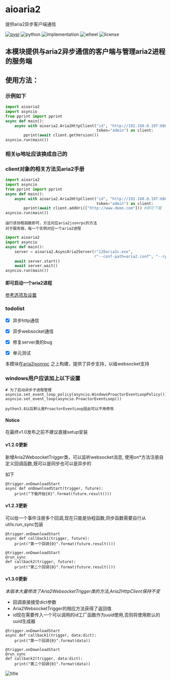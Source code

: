 # aioaria2

提供aria2异步客户端通信

[![pypi](https://img.shields.io/pypi/v/aioaria2.svg)](https://pypi.org/project/aioaria2/) 
![python](https://img.shields.io/pypi/pyversions/aioaria2)
![implementation](https://img.shields.io/pypi/implementation/aioaria2)
![wheel](https://img.shields.io/pypi/wheel/aioaria2)
![license](https://img.shields.io/github/license/synodriver/aioaria2.svg)

## 本模块提供与aria2异步通信的客户端与管理aria2进程的服务端
## 使用方法：
### 示例如下
```python
import aioaria2
import asyncio
from pprint import pprint
async def main():
    async with aioaria2.Aria2HttpClient("id", "http://192.168.0.107:6800/jsonrpc", "normal",
                                        token="admin") as client:
        pprint(await client.getVersion())
asyncio.run(main())
```
### 相关ip地址应该换成自己的 
### client对象的相关方法见aria2手册 
```python
import aioaria2
import asyncio
from pprint import pprint
async def main():
    async with aioaria2.Aria2HttpClient("id", "http://192.168.0.107:6800/jsonrpc", "normal",
                                        token="admin") as client:
        pprint(await client.addUri(["http://www.demo.com"])) #即可下载
asyncio.run(main())
```
    运行该协程函数即可，方法对应aria2jsonrpc的方法
    对于服务端，每一个实例对应一个aria2进程
```python
import aioaria2
import asyncio
async def main():
    server = aioaria2.AsyncAria2Server(r"128aria2c.exe",
                                       r"--conf-path=aria2.conf", "--rpc-secret=admin", daemon=True)
    await server.start()
    await server.wait()
asyncio.run(main())
```
#### 即可启动一个aria2进程
[参考选项及设置](http://aria2.github.io/manual/en/html/)
### todolist
- [x] 异步http通信
- [x] 异步websocket通信
- [x] 修复server类的bug
- [x] 单元测试


本模块在[aria2jsonrpc](https://xyne.archlinux.ca/projects/python3-aria2jsonrpc)
之上构建，提供了异步支持，以级websocket支持

### windows用户应该加上以下设置     
```
# 为了启动异步子进程管理
asyncio.set_event_loop_policy(asyncio.WindowsProactorEventLoopPolicy())
asyncio.set_event_loop(asyncio.ProactorEventLoop())
```
    python3.8以后默认是ProactorEventLoop因此可以不用修改
#### Notice
在最终v1.0发布之前不建议直接setup安装

#### v1.2.0更新
新增Aria2WebsocketTrigger类，可以监听websocket消息,
使用on*方法注册自定义回调函数,既可以是同步也可以是异步的

如下
```
@trigger.onDownloadStart
async def onDownloadStart(trigger, future):
    print("下载开始{0}".format(future.result()))
```
#### v1.2.3更新
可以给一个事件注册多个回调,现在只能是协程函数,同步函数需要自行从utils.run_sync包装
```
@trigger.onDownloadStart
async def callback1(trigger, future):
    print("第一个回调{0}".format(future.result()))

@trigger.onDownloadStart
@run_sync
def callback2(trigger, future):
    print("第二个回调{0}".format(future.result()))
```
#### v1.3.0更新
*本版本大量修改了Aria2WebsocketTrigger类的方法,Aria2HttpClient保持不变*

* 回调直接接受dict参数 
* Aria2WebsocketTrigger的相应方法获得了返回值
* id现在需要传入一个可以调用的id工厂函数作为uuid使用,否则将使用默认的uuid生成器
```
@trigger.onDownloadStart
async def callback1(trigger, data:dict):
    print("第一个回调{0}".format(data))

@trigger.onDownloadStart
@run_sync
def callback2(trigger, data:dict):
    print("第二个回调{0}".format(data))
```
![title](https://konachan.com/sample/c7f565c0cd96e58908bc852dd754f61a/Konachan.com%20-%20302356%20sample.jpg)
